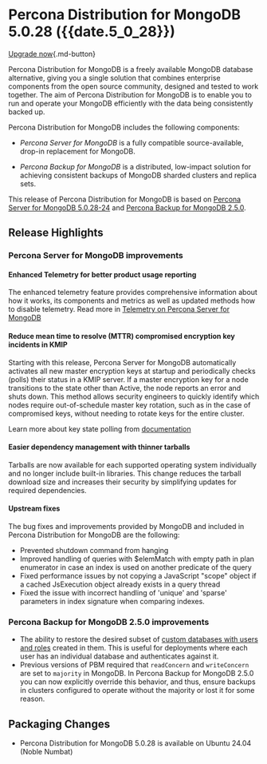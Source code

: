 # Percona Distribution for MongoDB 5.0.28 ({{date.5_0_28}})

[Upgrade now](minor-upgrade.md){.md-button}

Percona Distribution for MongoDB is a freely available MongoDB database alternative, giving you a single solution that combines enterprise components from the open source community, designed and tested to work together. The aim of Percona Distribution for MongoDB is to enable you to run and operate your
MongoDB efficiently with the data being consistently backed up.

Percona Distribution for MongoDB includes the following components:

* *Percona Server for MongoDB* is a fully compatible source-available, drop-in replacement
for MongoDB.

* *Percona Backup for MongoDB* is a distributed, low-impact solution for achieving
consistent backups of MongoDB sharded clusters and replica sets.

This release of Percona Distribution for MongoDB is based on [Percona Server for MongoDB 5.0.28-24](https://docs.percona.com/percona-server-for-mongodb/5.0/release_notes/5.0.28-24.html) and [Percona Backup for MongoDB 2.5.0](https://docs.percona.com/percona-backup-mongodb/release-notes/2.5.0.html).

## Release Highlights

### Percona Server for MongoDB improvements

#### Enhanced Telemetry for better product usage reporting

The enhanced telemetry feature provides comprehensive information about how it works, its components and metrics as well as updated methods how to disable telemetry. Read more in [Telemetry on Percona Server for MongoDB](https://docs.percona.com/percona-server-for-mongodb/5.0/telemetry.html)

#### Reduce mean time to resolve (MTTR) compromised encryption key incidents in KMIP

Starting with this release, Percona Server for MongoDB automatically activates all new master encryption keys at startup and periodically checks (polls) their status in a KMIP server. If a master encryption key for a node transitions to the state other than Active, the node reports an error and shuts down. This method allows security engineers to quickly identify which nodes require out-of-schedule master key rotation, such as in the case of compromised keys, without needing to rotate keys for the entire cluster. 

Learn more about key state polling from [documentation](https://docs.percona.com/percona-server-for-mongodb/5.0/kmip.html#key-state-polling) 

#### Easier dependency management with thinner tarballs 

Tarballs are now available for each supported operating system individually and no longer include built-in libraries. This change reduces the tarball download size and increases their security by simplifying updates for required dependencies. 

#### Upstream fixes

The bug fixes and improvements provided by MongoDB and included in Percona Distribution for MongoDB are the following:

* Prevented shutdown command from hanging
* Improved handling of queries with $elemMatch with empty path in plan enumerator in case an index is used on another predicate of the query
* Fixed performance issues by not copying a JavaScript "scope" object if a cached JsExecution object already exists in a query thread
* Fixed the issue with incorrect handling of 'unique' and 'sparse' parameters in index signature when comparing indexes.

### Percona Backup for MongoDB 2.5.0 improvements

* The ability to restore the desired subset of [custom databases with users and roles](https://docs.percona.com/percona-backup-mongodb/features/selective-backup.html#restore-a-database-with-users-and-roles) created in them. This is useful for deployments where each user has an individual database and authenticates against it.
* Previous versions of PBM required that `readConcern` and `writeConcern` are set to `majority` in MongoDB. In Percona Backup for MongoDB 2.5.0 you can now explicitly override this behavior, and thus, ensure backups in clusters configured to operate without the majority or lost it for some reason.

## Packaging Changes

* Percona Distribution for MongoDB 5.0.28 is available on Ubuntu 24.04 (Noble Numbat)